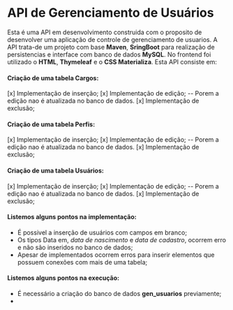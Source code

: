 # API de Gerenciamento de Usuários

Esta é uma API em desenvolvimento construida com o proposito de desenvolver uma aplicação de controle de gerenciamento de usuarios. A API trata-de um projeto com base **Maven**, **SringBoot** para realização de persistencias e interface com banco de dados **MySQL**. No frontend foi utilizado o **HTML**, **Thymeleaf** e o **CSS Materializa**.
Esta API consiste em:
#### Criação de uma tabela Cargos:
[x] Implementação de inserção;
[x] Implementação de edição;
-- Porem a edição nao é atualizada no banco de dados.
[x] Implementação de exclusão;

#### Criação de uma tabela Perfis:
[x] Implementação de inserção;
[x] Implementação de edição;
-- Porem a edição nao é atualizada no banco de dados.
[x] Implementação de exclusão;

#### Criação de uma tabela Usuários:
[x] Implementação de inserção;
[x] Implementação de edição;
-- Porem a edição nao é atualizada no banco de dados.
[x] Implementação de exclusão;

#### Listemos alguns pontos na implementação:
- É possivel a inserção de usuários com campos em branco;
- Os tipos Data em, *data de nascimento* e *data de cadastro*, ocorrem erro e não são inseridos no banco de dados;
- Apesar de implementados ocorrem erros para inserir elementos que possuem conexões com mais de uma tabela;

#### Listemos alguns pontos na execução:
- É necessário a criação do banco de dados **gen_usuarios** previamente;
- 
